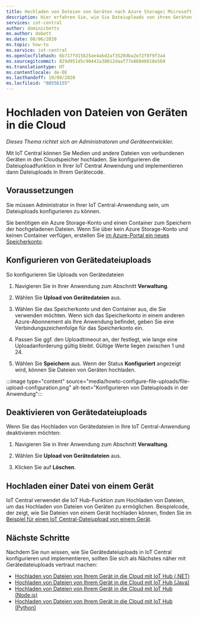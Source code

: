 ```yaml
---
title: Hochladen von Dateien von Geräten nach Azure Storage| Microsoft-Dokumentation
description: Hier erfahren Sie, wie Sie Dateiuploads von ihren Geräten in die Cloud konfigurieren. Nachdem Sie Dateiuploads konfiguriert haben, implementieren Sie Dateiuploads auf Ihren Geräten.
services: iot-central
author: dominicbetts
ms.author: dobett
ms.date: 08/06/2020
ms.topic: how-to
ms.service: iot-central
ms.openlocfilehash: 6b717fd15b25ae4abd2af3520dba2e72f8f9f3a4
ms.sourcegitcommit: 829d951d5c90442a38012daaf77e86046018e5b9
ms.translationtype: HT
ms.contentlocale: de-DE
ms.lasthandoff: 10/09/2020
ms.locfileid: "88556155"
---
```

# <a name="upload-files-from-your-devices-to-the-cloud"></a>Hochladen von Dateien von Geräten in die Cloud

*Dieses Thema richtet sich an Administratoren und Geräteentwickler.*

Mit IoT Central können Sie Medien und andere Dateien von verbundenen Geräten in den Cloudspeicher hochladen. Sie konfigurieren die Dateiuploadfunktion in Ihrer IoT Central Anwendung und implementieren dann Dateiuploads in Ihrem Gerätecode.

## <a name="prerequisites"></a>Voraussetzungen

Sie müssen Administrator in Ihrer IoT Central-Anwendung sein, um Dateiuploads konfigurieren zu können.

Sie benötigen ein Azure Storage-Konto und einen Container zum Speichern der hochgeladenen Dateien. Wenn Sie über kein Azure Storage-Konto und keinen Container verfügen, erstellen Sie [im Azure-Portal ein neues Speicherkonto](https://ms.portal.azure.com/#create/Microsoft.StorageAccount-ARM).

## <a name="configure-device-file-uploads"></a>Konfigurieren von Gerätedateiuploads

So konfigurieren Sie Uploads von Gerätedateien

1. Navigieren Sie in Ihrer Anwendung zum Abschnitt **Verwaltung**.

1. Wählen Sie **Upload von Gerätedateien** aus.

1. Wählen Sie das Speicherkonto und den Container aus, die Sie verwenden möchten. Wenn sich das Speicherkonto in einem anderen Azure-Abonnement als Ihre Anwendung befindet, geben Sie eine Verbindungszeichenfolge für das Speicherkonto ein.

1. Passen Sie ggf. den Uploadtimeout an, der festlegt, wie lange eine Uploadanforderung gültig bleibt. Gültige Werte liegen zwischen 1 und 24.

1. Wählen Sie **Speichern** aus. Wenn der Status **Konfiguriert** angezeigt wird, können Sie Dateien von Geräten hochladen.

:::image type="content" source="media/howto-configure-file-uploads/file-upload-configuration.png" alt-text="Konfigurieren von Dateiuploads in der Anwendung":::

## <a name="disable-device-file-uploads"></a>Deaktivieren von Gerätedateiuploads

Wenn Sie das Hochladen von Gerätedateien in Ihre IoT Central-Anwendung deaktivieren möchten:

1. Navigieren Sie in Ihrer Anwendung zum Abschnitt **Verwaltung**.

1. Wählen Sie **Upload von Gerätedateien** aus.

1. Klicken Sie auf **Löschen**.

## <a name="upload-a-file-from-a-device"></a>Hochladen einer Datei von einem Gerät

IoT Central verwendet die IoT Hub-Funktion zum Hochladen von Dateien, um das Hochladen von Dateien von Geräten zu ermöglichen. Beispielcode, der zeigt, wie Sie Dateien von einem Gerät hochladen können, finden Sie im [Beispiel für einen IoT Central-Dateiupload von einem Gerät](https://docs.microsoft.com/samples/iot-for-all/iotc-file-upload-device/iotc-file-upload-device/).

## <a name="next-steps"></a>Nächste Schritte

Nachdem Sie nun wissen, wie Sie Gerätedateiuploads in IoT Central konfigurieren und implementieren, sollten Sie sich als Nächstes näher mit Gerätedateiuploads vertraut machen:

- [Hochladen von Dateien von Ihrem Gerät in die Cloud mit IoT Hub (.NET)](../../iot-hub/iot-hub-csharp-csharp-file-upload.md)
- [Hochladen von Dateien von Ihrem Gerät in die Cloud mit IoT Hub (Java)](../../iot-hub/iot-hub-java-java-file-upload.md)
- [Hochladen von Dateien von Ihrem Gerät in die Cloud mit IoT Hub (Node.js)](../../iot-hub/iot-hub-node-node-file-upload.md)
- [Hochladen von Dateien von Ihrem Gerät in die Cloud mit IoT Hub (Python)](../../iot-hub/iot-hub-python-python-file-upload.md)
